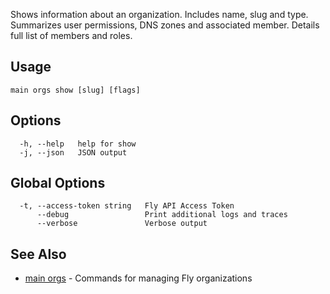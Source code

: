 Shows information about an organization.
Includes name, slug and type. Summarizes user permissions, DNS zones and
associated member. Details full list of members and roles.


## Usage
~~~
main orgs show [slug] [flags]
~~~

## Options

~~~
  -h, --help   help for show
  -j, --json   JSON output
~~~

## Global Options

~~~
  -t, --access-token string   Fly API Access Token
      --debug                 Print additional logs and traces
      --verbose               Verbose output
~~~

## See Also

* [main orgs](/docs/flyctl/main-orgs/)	 - Commands for managing Fly organizations


